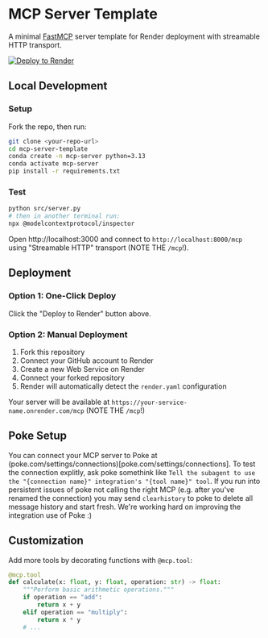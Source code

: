 # MCP Server Template

A minimal [FastMCP](https://github.com/jlowin/fastmcp) server template for Render deployment with streamable HTTP transport.

[![Deploy to Render](https://render.com/images/deploy-to-render-button.svg)](https://render.com/deploy?repo=https://github.com/crossd-site/uber)

## Local Development

### Setup

Fork the repo, then run:

```bash
git clone <your-repo-url>
cd mcp-server-template
conda create -n mcp-server python=3.13
conda activate mcp-server
pip install -r requirements.txt
```

### Test

```bash
python src/server.py
# then in another terminal run:
npx @modelcontextprotocol/inspector
```

Open http://localhost:3000 and connect to `http://localhost:8000/mcp` using "Streamable HTTP" transport (NOTE THE `/mcp`!).

## Deployment

### Option 1: One-Click Deploy
Click the "Deploy to Render" button above.

### Option 2: Manual Deployment
1. Fork this repository
2. Connect your GitHub account to Render
3. Create a new Web Service on Render
4. Connect your forked repository
5. Render will automatically detect the `render.yaml` configuration

Your server will be available at `https://your-service-name.onrender.com/mcp` (NOTE THE `/mcp`!)

## Poke Setup

You can connect your MCP server to Poke at (poke.com/settings/connections)[poke.com/settings/connections].
To test the connection explitly, ask poke somethink like `Tell the subagent to use the "{connection name}" integration's "{tool name}" tool`.
If you run into persistent issues of poke not calling the right MCP (e.g. after you've renamed the connection) you may send `clearhistory` to poke to delete all message history and start fresh.
We're working hard on improving the integration use of Poke :)


## Customization

Add more tools by decorating functions with `@mcp.tool`:

```python
@mcp.tool
def calculate(x: float, y: float, operation: str) -> float:
    """Perform basic arithmetic operations."""
    if operation == "add":
        return x + y
    elif operation == "multiply":
        return x * y
    # ...
```
